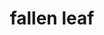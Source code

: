 ---
layout: smileys&emotion
title: fallen leaf
emoji: fallen_leaf
permalink: 🍂.html
image: assets/img/3moji/fallen_leaf.png
---